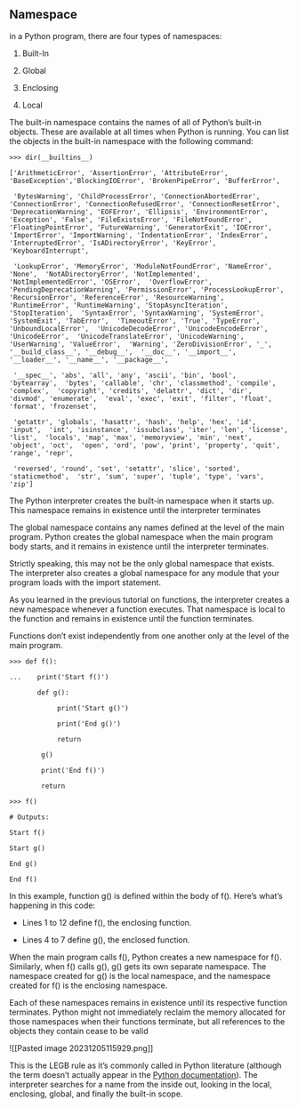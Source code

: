 ## Namespace

in a Python program, there are four types of namespaces:

1. Built-In
    
2. Global
    
3. Enclosing
    
4. Local

The built-in namespace contains the names of all of Python’s built-in objects. These are available at all times when Python is running. You can list the objects in the built-in namespace with the following command:



```
>>> dir(__builtins__)

['ArithmeticError', 'AssertionError', 'AttributeError',  'BaseException','BlockingIOError', 'BrokenPipeError', 'BufferError',

 'BytesWarning', 'ChildProcessError', 'ConnectionAbortedError',  'ConnectionError', 'ConnectionRefusedError', 'ConnectionResetError',  'DeprecationWarning', 'EOFError', 'Ellipsis', 'EnvironmentError',  'Exception', 'False', 'FileExistsError', 'FileNotFoundError',  'FloatingPointError', 'FutureWarning', 'GeneratorExit', 'IOError',  'ImportError', 'ImportWarning', 'IndentationError', 'IndexError',  'InterruptedError', 'IsADirectoryError', 'KeyError', 'KeyboardInterrupt',

 'LookupError', 'MemoryError', 'ModuleNotFoundError', 'NameError', 'None',  'NotADirectoryError', 'NotImplemented', 'NotImplementedError', 'OSError',  'OverflowError', 'PendingDeprecationWarning', 'PermissionError', 'ProcessLookupError', 'RecursionError', 'ReferenceError', 'ResourceWarning',  'RuntimeError', 'RuntimeWarning', 'StopAsyncIteration', 'StopIteration',  'SyntaxError', 'SyntaxWarning', 'SystemError', 'SystemExit', 'TabError',  'TimeoutError', 'True', 'TypeError', 'UnboundLocalError',  'UnicodeDecodeError', 'UnicodeEncodeError', 'UnicodeError',  'UnicodeTranslateError', 'UnicodeWarning', 'UserWarning', 'ValueError',  'Warning', 'ZeroDivisionError', '_', '__build_class__', '__debug__',  '__doc__', '__import__', '__loader__', '__name__', '__package__',

 '__spec__', 'abs', 'all', 'any', 'ascii', 'bin', 'bool', 'bytearray',  'bytes', 'callable', 'chr', 'classmethod', 'compile', 'complex',  'copyright', 'credits', 'delattr', 'dict', 'dir', 'divmod', 'enumerate',  'eval', 'exec', 'exit', 'filter', 'float', 'format', 'frozenset',

 'getattr', 'globals', 'hasattr', 'hash', 'help', 'hex', 'id', 'input',  'int', 'isinstance', 'issubclass', 'iter', 'len', 'license', 'list',  'locals', 'map', 'max', 'memoryview', 'min', 'next', 'object', 'oct',  'open', 'ord', 'pow', 'print', 'property', 'quit', 'range', 'repr',

 'reversed', 'round', 'set', 'setattr', 'slice', 'sorted', 'staticmethod',  'str', 'sum', 'super', 'tuple', 'type', 'vars', 'zip']
```

The Python interpreter creates the built-in namespace when it starts up. This namespace remains in existence until the interpreter terminates

  

The global namespace contains any names defined at the level of the main program. Python creates the global namespace when the main program body starts, and it remains in existence until the interpreter terminates.

Strictly speaking, this may not be the only global namespace that exists. The interpreter also creates a global namespace for any module that your program loads with the import statement. 

As you learned in the previous tutorial on functions, the interpreter creates a new namespace whenever a function executes. That namespace is local to the function and remains in existence until the function terminates.

Functions don’t exist independently from one another only at the level of the main program.

```
>>> def f():

...    print('Start f()')

	   def g():

	        print('Start g()')

			print('End g()')

			return

		g()

		print('End f()')

		return

>>> f()

# Outputs:

Start f()

Start g()

End g()

End f()
```
In this example, function g() is defined within the body of f(). Here’s what’s happening in this code:

- Lines 1 to 12 define f(), the enclosing function.
    
- Lines 4 to 7 define g(), the enclosed function.
    

When the main program calls f(), Python creates a new namespace for f(). Similarly, when f() calls g(), g() gets its own separate namespace. The namespace created for g() is the local namespace, and the namespace created for f() is the enclosing namespace.

Each of these namespaces remains in existence until its respective function terminates. Python might not immediately reclaim the memory allocated for those namespaces when their functions terminate, but all references to the objects they contain cease to be valid


![[Pasted image 20231205115929.png]]

This is the LEGB rule as it’s commonly called in Python literature (although the term doesn’t actually appear in the [Python documentation](https://docs.python.org/3)). The interpreter searches for a name from the inside out, looking in the local, enclosing, global, and finally the built-in scope.
